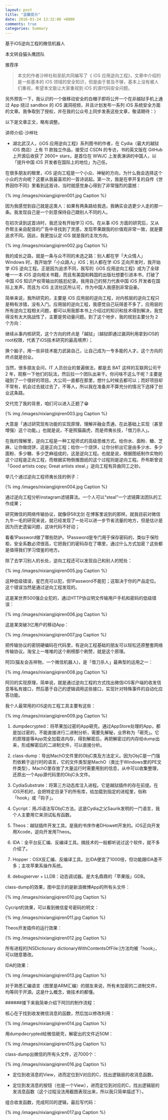 ```yaml
---
layout: post
title: "温馨提示"
date: 2016-01-24 13:32:08 +0800
comments: true
categories: Summary
---
```


 基于iOS逆向工程的微信机器人


本文转自猫头鹰团队


推荐序

>本文的作者沙梓社和吴航共同编写了《 iOS 应用逆向工程》，文章中介绍的是一些基本的 iOS 领域的安全知识，但是由于普及不够，基本上没有被人们重视，希望本文能让大家重视到 iOS 的源代码安全问题。


另外预告一下，我认识的一个做移动安全的白帽子即将公开一个在非越狱手机上通过 App 绕过 sandbox 的 iOS 漏洞视频，并且计划发布一系列 iOS 系统安全方面的文章。我争取到了授权，并在我的公众号上同步发表这些文章，敬请期待：）


以下是文章正文，略有调整。

讲师介绍-沙梓社

* 湖北武汉人，《iOS 应用逆向工程》系列图书的作者，在 Cydia（最大的越狱 iOS 商店）上有 11 款独立作品，接受过 CSDN 的专访，书的英文版在 GitHub 上开源后收获了 2600+ stars，是首位在 WWJC 上发表演讲的中国人，以「提升中国 iOS 开发者在国际上的地位」为己任。



在很多朋友的眼里，iOS 逆向工程是一个小众、神秘的方向，为什么我会选择这个小众的方向呢？这要从我最喜欢的一首诗说起。第一次，我是在李开复的自传《世界因你不同》里看到这首诗，当时就感觉身心得到了非常强烈的震撼：



{% img /images/nixiangjiqiren001.jpg Caption %}  




因为我感觉到自己就是这类人：如果有两条路给我选，我确实会选更少人走的那一条。我发现自己是一个刻意保持自己跟别人不同的人。

在初次读到这首诗时，我还没有开始学习 iOS。在从事 iOS 方面的研究后，又从乔帮主亲自配音的广告中寻找到了灵感，发现苹果跟我的价值观非常一致，就是要追求不同。因此，我更加认定 iOS 就是我的主攻方向。



{% img /images/nixiangjiqiren002.jpg Caption %}  



我的成长之路，就是一条与众不同的未选之路：别人都在学「大众情人」Windows 时，我开始学「小众路人」iOS；别人都在学 iOS 正向开发时，我开始学 iOS 逆向工程。正是因为追求不同，我写的《iOS 应用逆向工程》成为了全球唯一一本 iOS 逆向相关书籍，而且有美国和韩国的出版社想要引进本书，打破了中国 iOS 知识产权零输出的尴尬纪录。我用自己的努力代表中国 iOS 开发者在国际上发声，而且为 iOS 主流社区所认可，作为中国人我感到非常自豪。

简单来说，我所研究的，主要是 iOS 应用层的逆向工程，对内核层的逆向工程只是稍有涉猎，没有入门。应用层的逆向工程，我感觉自己玩得差不多了，应用层的所有逆向工程相关问题，都可以用我那本书上介绍过的知识和技术得到解决，我觉得没有太大挑战性了，主要是劳动量问题。到了这个地步，我的规划主要分为 2 个方向：


继续从事内核研究，这个方向的终点是「越狱」（越狱即通过漏洞利用拿到iOS的root权限，代表了iOS技术研究的最高境界）；


换个脑子，用一些非技术能力武装自己，让自己成为一专多能的人才。这个方向的终点就是创业。

当然，很多朋友会问，IT 人员创业的普遍做法，都是去 BAT 这样的互联网公司干 2 年，观察一下他们的玩法，然后拉一个团队出来干。你问啥不这么干呢？主要是碰到了一个很好的项目。大公司一直都在那里，想什么时候去都可以；而好项目却不常有，机会过去就过去了，不等人，所以我在准备并不算充分的情况下选择了创业这条路。

交代完了我的背景，咱们可以进入正题了😁



{% img /images/nixiangjiqiren003.jpg Caption %}  




大意是「通过研究现有功能的实现原理，理解并融会贯通，在此基础上实现（甚至增强）这个功能。」也就是说，不是照猫画虎，而是师夷长技，「借刀杀人」。

在我的理解里，逆向工程是一种工程师式的高级思维方式。给你水、面粉、糖、芝麻，让你做烧饼，这是正向工程；给你一个烧饼，让你分析出它是由多少水、多少面粉、多少糖、多少芝麻组成的，这是逆向工程。也就是说，根据图纸制作实物的这个过程是正向工程，而根据实物倒推图纸的这个过程则是逆向工程。乔布斯曾说「Good artists copy; Great artists steal.」逆向工程有异曲同工之妙。

举几个通过逆向工程师夷长技的例子：



{% img /images/nixiangjiqiren004.jpg Caption %}  





通过逆向工程分析instagram滤镜算法。一个人可以“steal”一个滤镜算法团队的工作成果；

研究微信的网络传输协议，就像@58沈剑 在博客里说到的那样。就我目前对微信九牛一毛的研究来说，就已经发现了一处可以进一步节省流量的地方，但是估计是因为历史遗留问题，这块代码不好动；


看看1Password做了哪些防护。1Password是专门用于保存密码的，类似于保险柜，安全系数必须很高，它把我们的密码存在了哪里，通过什么方式加密？这些都是值得我们学习借鉴的地方。

除了去学习别人的长处，逆向工程还可以发现自己和别人的短处：



{% img /images/nixiangjiqiren005.jpg Caption %}  





这种低级错误，星巴克可以犯，但1Password不能犯；这取决于你的产品定位。这个错误当然是通过逆向工程发现的。

这是某世界500强企业犯的，通过HTTP协议明文传输用户手机和密码的低级错误：



{% img /images/nixiangjiqiren006.jpg Caption %}  




这是某突破3亿用户的移动App：



{% img /images/nixiangjiqiren007.jpg Caption %}  




把传输协议的密钥硬编码在代码里，有逆向工程基础的朋友可以轻松还原整套网络传输协议。淘宝上一堆堆的这个刷榜那个刷赞，就是这个原理。

阿凹(猫友会吉祥物，一个微信机器人)，是「借刀杀人」最典型的运用之一：



{% img /images/nixiangjiqiren008.jpg Caption %}  




阿凹的实现原理，简单说，就是通过逆向工程的方式找出微信iOS客户端的收发信息等私有接口，然后基于自己的逻辑调用这些接口，实现针对特殊事件的自动化应答功能。

我个人最常用的iOS逆向工程工具主要有这些：



{% img /images/nixiangjiqiren009.jpg Caption %}  




1. dumpdecrypted：将苹果加过密的App砸壳。通过AppStore处理的App，都是加过密的，不能直接进行二进制分析，需要先解秘，业界称为「砸壳」。它的原理是等App完全加载进内存，得到解密后，再把解密过的内存给dump出来，形成解密后的二进制文件，可以直接分析。

2. class-dump：导出MachO文件里的ObjC类及方法定义。因为ObjC是一门强烈依赖于运行时的语言，它的文件类型是MachO（类比于Windows里的PE文件类型），MachO里存放了大量运行时需要用到的信息，从中可以收集整理，还原出一个App源代码里的ObjC头文件。

3. CydiaSubstrate：将第三方动态库注入进程。它是越狱插件的存在前提。在iOS开机时，会把特定目录下的所有库，给加载到指定的进程里，俗称「hook」或「钩子」。

4. Cycript：用JS语法写ObjC方法。这是Cydia之父Saurik发明的一门语言，我个人主要用它来测试私有函数。

5. Theos：越狱插件开发工具。是我的书序作者DHowett开发的。iOS正向开发用Xcode，逆向开发用Theos。

6. IDA：全平台反汇编、反编译工具。搞技术的一般都听说过这个软件，就不多介绍了。

7. Hopper：OSX反汇编、反编译工具。比IDA便宜了1000倍，但功能跟IDA差不多；主攻苹果系操作系统。

8. debugserver + LLDB：动态调试器。是大名鼎鼎的「苹果版」GDB。

class-dump的效果，图中显示的是新浪微博App的所有头文件：



{% img /images/nixiangjiqiren010.jpg Caption %}  





Cycript的效果，可以看到微信星号密码的明文：



{% img /images/nixiangjiqiren011.jpg Caption %}  




Theos开发插件的运行效果：



{% img /images/nixiangjiqiren012.jpg Caption %}  





所有进程的[NSDictionary dictionaryWithContentsOfFile:]方法均被「hook」，可以随意篡改。


IDA的效果：



{% img /images/nixiangjiqiren013.jpg Caption %}  




对于熟悉汇编语言（图里是ARM汇编）的朋友来说，所有未加密的二进制文件，均等同于开源。这是什么概念，做技术的都懂。



######接下来我简单介绍下阿凹的制作流程：

核心在于找到收发微信消息的函数，然后加以修改利用：



{% img /images/nixiangjiqiren014.jpg Caption %}  






用dumpdecrypted给微信砸壳，解密出的文件近50M：



{% img /images/nixiangjiqiren015.jpg Caption %}  





class-dump出微信的所有头文件，近7000个：



{% img /images/nixiangjiqiren016.jpg Caption %}  





* 定位到收消息的View，进而定位到V对应的C，找出逻辑层的收消息函数。

* 定位到发消息的按钮（也是一个View），进而定位到对应的C，找出逻辑层的发消息函数（这个过程没法用截图表现出来，所以我只简单描述下）。

组合收发函数，完成阿凹的逻辑，最后写代码：



{% img /images/nixiangjiqiren017.jpg Caption %}  


